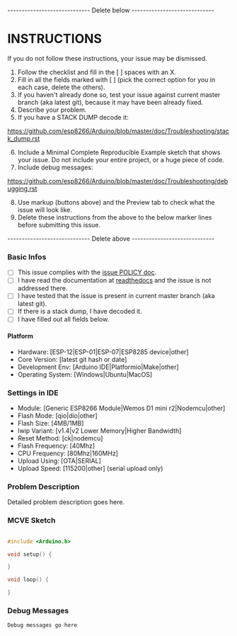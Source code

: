 ----------------------------- Delete below -----------------------------

INSTRUCTIONS
============
If you do not follow these instructions, your issue may be dismissed.

1. Follow the checklist and fill in the [ ] spaces with an X.
2. Fill in all the fields marked with [ ] (pick the correct option for you in each case, delete the others).
3. If you haven't already done so, test your issue against current master branch (aka latest git), because it may have been already fixed.
4. Describe your problem.
5. If you have a STACK DUMP decode it:

https://github.com/esp8266/Arduino/blob/master/doc/Troubleshooting/stack_dump.rst

6. Include a Minimal Complete Reproducible Example sketch that shows your issue. Do not include your entire project, or a huge piece of code.
7. Include debug messages:

https://github.com/esp8266/Arduino/blob/master/doc/Troubleshooting/debugging.rst 

8. Use markup (buttons above) and the Preview tab to check what the issue will look like.
9. Delete these instructions from the above to the below marker lines before submitting this issue.


----------------------------- Delete above -----------------------------

### Basic Infos

- [ ] This issue complies with the [issue POLICY doc](https://github.com/esp8266/Arduino/blob/master/POLICY.md).
- [ ] I have read the documentation at [readthedocs](https://arduino-esp8266.readthedocs.io/en/latest) and the issue is not addressed there.
- [ ] I have tested that the issue is present in current master branch (aka latest git).
- [ ] If there is a stack dump, I have decoded it.
- [ ] I have filled out all fields below.

#### Platform

- Hardware:					[ESP-12|ESP-01|ESP-07|ESP8285 device|other]
- Core Version:			[latest git hash or date]
- Development Env:		[Arduino IDE|Platformio|Make|other]
- Operating System:		[Windows|Ubuntu|MacOS]

### Settings in IDE

- Module:  			[Generic ESP8266 Module|Wemos D1 mini r2|Nodemcu|other]
- Flash Mode:			[qio|dio|other]
- Flash Size: 		[4MB/1MB]
- lwip Variant:   [v1.4|v2 Lower Memory|Higher Bandwidth]
- Reset Method:		[ck|nodemcu]
- Flash Frequency:	[40Mhz]
- CPU Frequency:		[80Mhz|160MHz]
- Upload Using:		[OTA|SERIAL]
- Upload Speed:   [115200|other] (serial upload only)


### Problem Description

Detailed problem description goes here.


### MCVE Sketch

```cpp

#include <Arduino.h>

void setup() {

}

void loop() {

}

```

### Debug Messages

```
Debug messages go here
```



